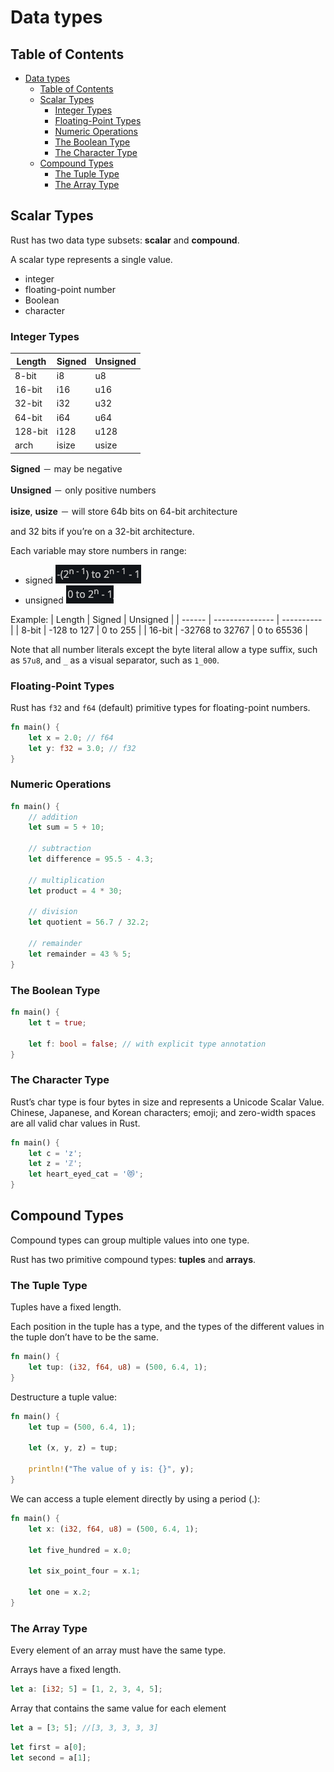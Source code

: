 # Data types

## Table of Contents

- [Data types](#data-types)
  - [Table of Contents](#table-of-contents)
  - [Scalar Types](#scalar-types)
    - [Integer Types](#integer-types)
    - [Floating-Point Types](#floating-point-types)
    - [Numeric Operations](#numeric-operations)
    - [The Boolean Type](#the-boolean-type)
    - [The Character Type](#the-character-type)
  - [Compound Types](#compound-types)
    - [The Tuple Type](#the-tuple-type)
    - [The Array Type](#the-array-type)

## Scalar Types

Rust has two data type subsets: **scalar** and **compound**.

A scalar type represents a single value.

- integer
- floating-point number
- Boolean
- character

### Integer Types

| Length  | Signed | Unsigned |
| ------- | ------ | -------- |
| 8-bit   | i8     | u8       |
| 16-bit  | i16    | u16      |
| 32-bit  | i32    | u32      |
| 64-bit  | i64    | u64      |
| 128-bit | i128   | u128     |
| arch    | isize  | usize    |

**Signed** － may be negative

**Unsigned** － only positive numbers

**isize**, **usize** － will store 64b bits on 64-bit architecture

and 32 bits if you’re on a 32-bit architecture.

Each variable may store numbers in range:

<!-- TODO: replace to math formulas -->
- signed
![signed](/img/prog/lang/rust/signed_variable_range_formula.png)
- unsigned
![unsigned](/img/prog/lang/rust/unsigned_variable_range_formula.png)

Example:
| Length | Signed          | Unsigned   |
| ------ | --------------- | ---------- |
| 8-bit  | -128 to 127     | 0 to 255   |
| 16-bit | -32768 to 32767 | 0 to 65536 |

Note that all number literals except the byte literal allow a type suffix, such as `57u8`, and `_` as a visual separator, such as `1_000`.

### Floating-Point Types

Rust has `f32` and `f64` (default) primitive types for floating-point numbers.

```rust
fn main() {
    let x = 2.0; // f64
    let y: f32 = 3.0; // f32
}
```

### Numeric Operations

```rust
fn main() {
    // addition
    let sum = 5 + 10;

    // subtraction
    let difference = 95.5 - 4.3;

    // multiplication
    let product = 4 * 30;

    // division
    let quotient = 56.7 / 32.2;

    // remainder
    let remainder = 43 % 5;
}
```

### The Boolean Type

```rust
fn main() {
    let t = true;

    let f: bool = false; // with explicit type annotation
}
```

### The Character Type

Rust’s char type is four bytes in size and represents a Unicode Scalar Value.
Chinese, Japanese, and Korean characters; emoji; and zero-width spaces are all valid char values in Rust.

```rust
fn main() {
    let c = 'z';
    let z = 'ℤ';
    let heart_eyed_cat = '😻';
}
```

## Compound Types

Compound types can group multiple values into one type.

Rust has two primitive compound types: **tuples** and **arrays**.

### The Tuple Type

Tuples have a fixed length.

Each position in the tuple has a type, and the types of the different values in the tuple don’t have to be the same.

```rust
fn main() {
    let tup: (i32, f64, u8) = (500, 6.4, 1);
}
```

Destructure a tuple value:

```rust
fn main() {
    let tup = (500, 6.4, 1);

    let (x, y, z) = tup;

    println!("The value of y is: {}", y);
}
```

We can access a tuple element directly by using a period (.):

```rust
fn main() {
    let x: (i32, f64, u8) = (500, 6.4, 1);

    let five_hundred = x.0;

    let six_point_four = x.1;

    let one = x.2;
}
```

### The Array Type

Every element of an array must have the same type.

Arrays have a fixed length.

```rust
let a: [i32; 5] = [1, 2, 3, 4, 5];
```

Array that contains the same value for each element

```rust
let a = [3; 5]; //[3, 3, 3, 3, 3]
```

```rust
let first = a[0];
let second = a[1];
```
